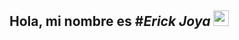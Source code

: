 ## Hola, mi nombre es #*Erick Joya* <img src="https://iconscout.com/es/lottie-animation/nino-saludando-con-la-mano-11752763_9591304" width="25px">
